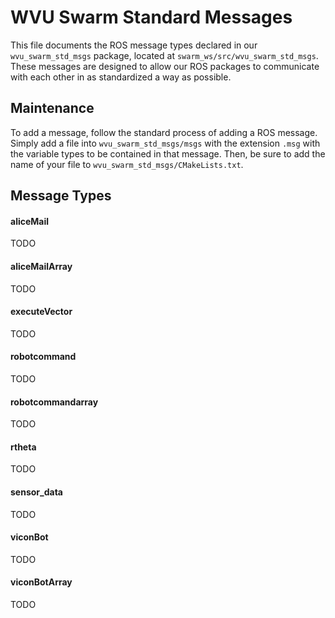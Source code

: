 # WVU Swarm Standard Messages
This file documents the ROS message types declared in our ``wvu_swarm_std_msgs`` package, located at ``swarm_ws/src/wvu_swarm_std_msgs``. These messages are designed to allow our ROS packages to communicate with each other in as standardized a way as possible.

## Maintenance
To add a message, follow the standard process of adding a ROS message. Simply add a file into ``wvu_swarm_std_msgs/msgs`` with the extension ``.msg`` with the variable types to be contained in that message. Then, be sure to add the name of your file to ``wvu_swarm_std_msgs/CMakeLists.txt``.

## Message Types
#### aliceMail
TODO
#### aliceMailArray
TODO
#### executeVector
TODO
#### robotcommand
TODO
#### robotcommandarray
TODO
#### rtheta
TODO
#### sensor_data
TODO
#### viconBot
TODO
#### viconBotArray
TODO
